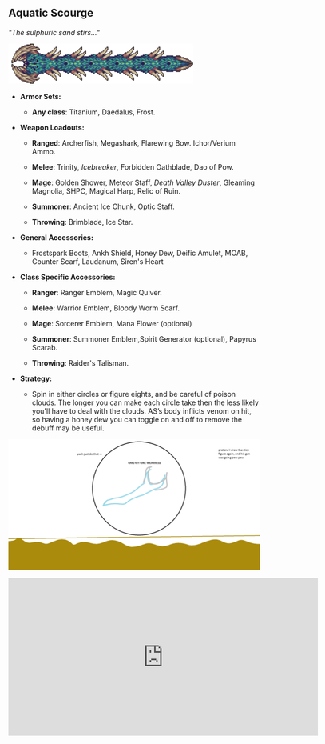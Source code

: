 ## Aquatic Scourge

*"The sulphuric sand stirs…"*

![image alt text](../public/BMbpD6rCZ1qoniF20u7H2A_img_35.png)

* **Armor Sets:**

    * **Any class**: Titanium, Daedalus, Frost.

* **Weapon Loadouts:**

    * **Ranged**: Archerfish, Megashark, Flarewing Bow. Ichor/Verium Ammo.

    * **Melee**: Trinity, *Icebreaker*, Forbidden Oathblade, Dao of Pow.

    * **Mage**: Golden Shower, Meteor Staff, *Death Valley Duster*, Gleaming Magnolia, SHPC, Magical Harp, Relic of Ruin.

    * **Summoner**: Ancient Ice Chunk, Optic Staff.

    * **Throwing**: Brimblade, Ice Star.

* **General Accessories:**

    * Frostspark Boots, Ankh Shield, Honey Dew, Deific Amulet, MOAB, Counter Scarf, Laudanum, Siren's Heart

* **Class Specific Accessories:**

    * **Ranger**: Ranger Emblem, Magic Quiver.

    * **Melee**: Warrior Emblem, Bloody Worm Scarf.

    * **Mage**: Sorcerer Emblem, Mana Flower (optional)

    * **Summoner**: Summoner Emblem,Spirit Generator (optional), Papyrus Scarab.

    * **Throwing**: Raider's Talisman.

* **Strategy:**

    * Spin in either circles or figure eights, and be careful of poison clouds. The longer you can make each circle take then the less likely you'll have to deal with the clouds. AS’s body inflicts venom on hit, so having a honey dew you can toggle on and off to remove the debuff may be useful.

![image alt text](../public/BMbpD6rCZ1qoniF20u7H2A_img_36.png)

<div align="center"><iframe width="620" height="315" src="https://www.youtube.com/embed/J6PviTYtr0A" frameborder="0" allowfullscreen></iframe></div>
